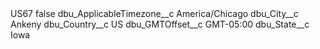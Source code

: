 <?xml version="1.0" encoding="UTF-8"?>
<CustomMetadata xmlns="http://soap.sforce.com/2006/04/metadata" xmlns:xsi="http://www.w3.org/2001/XMLSchema-instance" xmlns:xsd="http://www.w3.org/2001/XMLSchema">
    <label>US67</label>
    <protected>false</protected>
    <values>
        <field>dbu_ApplicableTimezone__c</field>
        <value xsi:type="xsd:string">America/Chicago</value>
    </values>
    <values>
        <field>dbu_City__c</field>
        <value xsi:type="xsd:string">Ankeny</value>
    </values>
    <values>
        <field>dbu_Country__c</field>
        <value xsi:type="xsd:string">US</value>
    </values>
    <values>
        <field>dbu_GMTOffset__c</field>
        <value xsi:type="xsd:string">GMT-05:00</value>
    </values>
    <values>
        <field>dbu_State__c</field>
        <value xsi:type="xsd:string">Iowa</value>
    </values>
</CustomMetadata>
